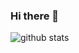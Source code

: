 ### Hi there 👋

![github stats](https://github-readme-stats.vercel.app/api?username=Isha2103&show_icons=true)
